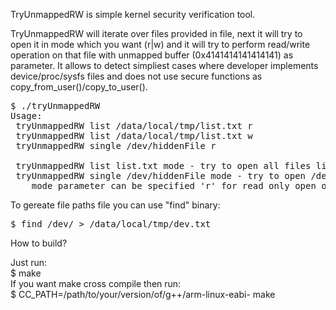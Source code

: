 TryUnmappedRW is simple kernel security verification tool. 


TryUnmappedRW will iterate over files provided in file, next it will try to open it in mode which you want (r|w) and it will try to perform read/write operation on that file with unmapped buffer (0x4141414141414141) as parameter. It allows to detect simpliest cases where developer implements device/proc/sysfs files and does not use secure functions as copy_from_user()/copy_to_user().



<pre>$ ./tryUnmappedRW 
Usage:
 tryUnmappedRW list /data/local/tmp/list.txt r
 tryUnmappedRW list /data/local/tmp/list.txt w
 tryUnmappedRW single /dev/hiddenFile r

 tryUnmappedRW list list.txt mode - try to open all files listed in list.txt
 tryUnmappedRW single /dev/hiddenFile mode - try to open /dev/hiddenFile
 	mode parameter can be specified 'r' for read only open or 'w' for write only open.</pre>



To gereate file paths file you can use "find" binary:
<pre>$ find /dev/ > /data/local/tmp/dev.txt</pre>
  
  
How to build?  
  
Just run:   
$ make  
If you want make cross compile then run:  
$ CC_PATH=/path/to/your/version/of/g++/arm-linux-eabi- make